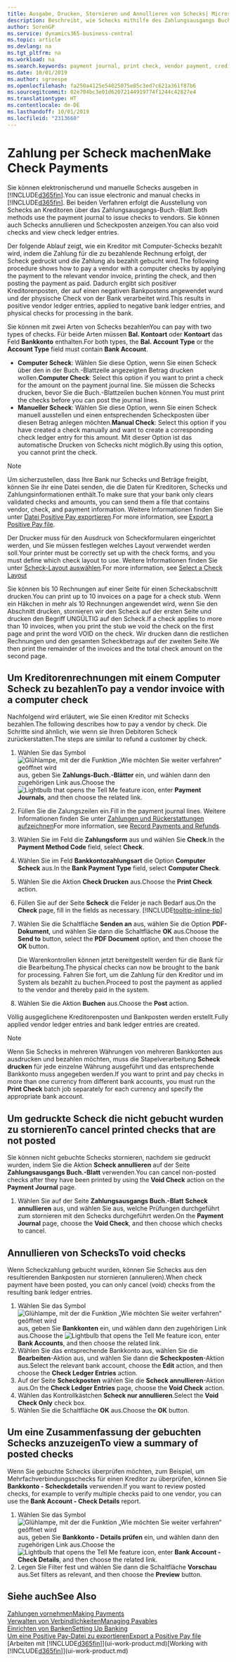 ```yaml
---
title: Ausgabe, Drucken, Stornieren und Annullieren von Schecks| Microsoft Docs
description: Beschreibt, wie Schecks mithilfe des Zahlungsausgangs Buch.-Blattes, ausgegeben, gedruckt oder annulliert werden oder wie Check-Sachposteneinträge in Business Central angezeigt werden.
author: SorenGP
ms.service: dynamics365-business-central
ms.topic: article
ms.devlang: na
ms.tgt_pltfrm: na
ms.workload: na
ms.search.keywords: payment journal, print check, vendor payment, creditor, debt, balance due, AP
ms.date: 10/01/2019
ms.author: sgroespe
ms.openlocfilehash: fa250a4125e54025075e85c3ed7c621a361f87b6
ms.sourcegitcommit: 02e704bc3e01d62072144919774f1244c42827e4
ms.translationtype: HT
ms.contentlocale: de-DE
ms.lasthandoff: 10/01/2019
ms.locfileid: "2313660"
---
```

# <a name="make-check-payments"></a><span data-ttu-id="28265-103">Zahlung per Scheck machen</span><span class="sxs-lookup"><span data-stu-id="28265-103">Make Check Payments</span></span>
<span data-ttu-id="28265-104">Sie können elektronischerund und manuelle Schecks ausgeben in [!INCLUDE[d365fin](includes/d365fin_md.md)].</span><span class="sxs-lookup"><span data-stu-id="28265-104">You can issue electronic and manual checks in [!INCLUDE[d365fin](includes/d365fin_md.md)].</span></span> <span data-ttu-id="28265-105">Bei beiden Verfahren erfolgt die Ausstellung von Schecks an Kreditoren über das Zahlungsausgangs-Buch.-Blatt.</span><span class="sxs-lookup"><span data-stu-id="28265-105">Both methods use the payment journal to issue checks to vendors.</span></span> <span data-ttu-id="28265-106">Sie können auch Schecks annullieren und Scheckposten anzeigen.</span><span class="sxs-lookup"><span data-stu-id="28265-106">You can also void checks and view check ledger entries.</span></span>

<span data-ttu-id="28265-107">Der folgende Ablauf zeigt, wie ein Kreditor mit Computer-Schecks bezahlt wird, indem die Zahlung für die zu bezahlende Rechnung erfolgt, der Scheck gedruckt und die Zahlung als bezahlt gebucht wird.</span><span class="sxs-lookup"><span data-stu-id="28265-107">The following procedure shows how to pay a vendor with a computer checks by applying the payment to the relevant vendor invoice, printing the check, and then posting the payment as paid.</span></span> <span data-ttu-id="28265-108">Dadurch ergibt sich positiver Kreditorenposten, der auf einen negativen Bankpostens angewendet wurd und der physische Check von der Bank verarbeitet wird.</span><span class="sxs-lookup"><span data-stu-id="28265-108">This results in positive vendor ledger entries, applied to negative bank ledger entries, and physical checks for processing in the bank.</span></span>

<span data-ttu-id="28265-109">Sie können mit zwei Arten von Schecks bezahlen</span><span class="sxs-lookup"><span data-stu-id="28265-109">You can pay with two types of checks.</span></span> <span data-ttu-id="28265-110">Für beide Arten müssen **Bal. Kontoart** oder **Kontoart** das Feld **Bankkonto** enthalten.</span><span class="sxs-lookup"><span data-stu-id="28265-110">For both types, the **Bal. Account Type** or the **Account Type** field must contain **Bank Account**.</span></span>

- <span data-ttu-id="28265-111">**Computer Scheck**: Wählen Sie diese Option, wenn Sie einen Scheck über den in der Buch.-Blattzeile angezeigten Betrag drucken wollen.</span><span class="sxs-lookup"><span data-stu-id="28265-111">**Computer Check**: Select this option if you want to print a check for the amount on the payment journal line.</span></span> <span data-ttu-id="28265-112">Sie müssen die Schecks drucken, bevor Sie die Buch.-Blattzeilen buchen können.</span><span class="sxs-lookup"><span data-stu-id="28265-112">You must print the checks before you can post the journal lines.</span></span>
- <span data-ttu-id="28265-113">**Manueller Scheck**: Wählen Sie diese Option, wenn Sie einen Scheck manuell ausstellen und einen entsprechenden Scheckposten über diesen Betrag anlegen möchten.</span><span class="sxs-lookup"><span data-stu-id="28265-113">**Manual Check**: Select this option if you have created a check manually and want to create a corresponding check ledger entry for this amount.</span></span> <span data-ttu-id="28265-114">Mit dieser Option ist das automatische Drucken von Schecks nicht möglich.</span><span class="sxs-lookup"><span data-stu-id="28265-114">By using this option, you cannot print the check.</span></span>

> [!NOTE]  
> <span data-ttu-id="28265-115">Um sicherzustellen, dass Ihre Bank nur Schecks und Beträge freigibt, können Sie ihr eine Datei senden, die die Daten für Kreditoren, Schecks und Zahlungsinformationen enthält.</span><span class="sxs-lookup"><span data-stu-id="28265-115">To make sure that your bank only clears validated checks and amounts, you can send them a file that contains vendor, check, and payment information.</span></span> <span data-ttu-id="28265-116">Weitere Informationen finden Sie unter [Datei Positive Pay exportieren](finance-how-positive-pay.md).</span><span class="sxs-lookup"><span data-stu-id="28265-116">For more information, see [Export a Positive Pay file](finance-how-positive-pay.md).</span></span>

<span data-ttu-id="28265-117">Der Drucker muss für den Ausdruck von Scheckformularen eingerichtet werden, und Sie müssen festlegen welches Layout verwendet werden soll.</span><span class="sxs-lookup"><span data-stu-id="28265-117">Your printer must be correctly set up with the check forms, and you must define which check layout to use.</span></span> <span data-ttu-id="28265-118">Weitere Informationen finden Sie unter [Scheck-Layout auswählen](finance-how-define-check-layouts.md).</span><span class="sxs-lookup"><span data-stu-id="28265-118">For more information, see [Select a Check Layout](finance-how-define-check-layouts.md)</span></span>

<span data-ttu-id="28265-119">Sie können bis 10 Rechnungen auf einer Seite für einen Scheckabschnitt drucken.</span><span class="sxs-lookup"><span data-stu-id="28265-119">You can print up to 10 invoices on a page for a check stub.</span></span> <span data-ttu-id="28265-120">Wenn ein Häkchen in mehr als 10 Rechnungen angewendet wird, wenn Sie den Abschnitt drucken, stornieren wir den Scheck auf der ersten Seite und drucken den Begriff UNGÜLTIG auf den Scheck.</span><span class="sxs-lookup"><span data-stu-id="28265-120">If a check applies to more than 10 invoices, when you print the stub we void the check on the first page and print the word VOID on the check.</span></span> <span data-ttu-id="28265-121">Wir drucken dann die restlichen Rechnungen und den gesamten Scheckbetrags auf der zweiten Seite.</span><span class="sxs-lookup"><span data-stu-id="28265-121">We then print the remainder of the invoices and the total check amount on the second page.</span></span>

## <a name="to-pay-a-vendor-invoice-with-a-computer-check"></a><span data-ttu-id="28265-122">Um Kreditorenrechnungen mit einem Computer Scheck zu bezahlen</span><span class="sxs-lookup"><span data-stu-id="28265-122">To pay a vendor invoice with a computer check</span></span>
<span data-ttu-id="28265-123">Nachfolgend wird erläutert, wie Sie einen Kreditor mit Schecks bezahlen.</span><span class="sxs-lookup"><span data-stu-id="28265-123">The following describes how to pay a vendor by check.</span></span> <span data-ttu-id="28265-124">Die Schritte sind ähnlich, wie wenn sie Ihren Debitoren Scheck zurückerstatten.</span><span class="sxs-lookup"><span data-stu-id="28265-124">The steps are similar to refund a customer by check.</span></span>

1. <span data-ttu-id="28265-125">Wählen Sie das Symbol ![Glühlampe, mit der die Funktion „Wie möchten Sie weiter verfahren“ geöffnet wird](media/ui-search/search_small.png "Wie möchten Sie weiter verfahren?") aus, geben Sie **Zahlungs-Buch.-Blätter** ein, und wählen dann den zugehörigen Link aus.</span><span class="sxs-lookup"><span data-stu-id="28265-125">Choose the ![Lightbulb that opens the Tell Me feature](media/ui-search/search_small.png "Tell me what you want to do") icon, enter **Payment Journals**, and then choose the related link.</span></span>
2. <span data-ttu-id="28265-126">Füllen Sie die Zalungszeilen ein.</span><span class="sxs-lookup"><span data-stu-id="28265-126">Fill in the payment journal lines.</span></span> <span data-ttu-id="28265-127">Weitere Informationen finden Sie unter [Zahlungen und Rückerstattungen aufzeichnen](payables-how-post-payments-refunds.md)</span><span class="sxs-lookup"><span data-stu-id="28265-127">For more information, see [Record Payments and Refunds](payables-how-post-payments-refunds.md).</span></span>
3. <span data-ttu-id="28265-128">Wählen Sie im Feld die **Zahlungsform** aus und wählen Sie **Check**.</span><span class="sxs-lookup"><span data-stu-id="28265-128">In the **Payment Method Code** field, select **Check**.</span></span>
4. <span data-ttu-id="28265-129">Wählen Sie im Feld **Bankkontozahlungsart** die Option **Computer Scheck** aus.</span><span class="sxs-lookup"><span data-stu-id="28265-129">In the **Bank Payment Type** field, select **Computer Check**.</span></span>
5. <span data-ttu-id="28265-130">Wählen Sie die Aktion **Check Drucken** aus.</span><span class="sxs-lookup"><span data-stu-id="28265-130">Choose the **Print Check** action.</span></span>
6. <span data-ttu-id="28265-131">Füllen Sie auf der Seite **Scheck** die Felder je nach Bedarf aus.</span><span class="sxs-lookup"><span data-stu-id="28265-131">On the **Check** page, fill in the fields as necessary.</span></span> [!INCLUDE[tooltip-inline-tip](includes/tooltip-inline-tip_md.md)]
7. <span data-ttu-id="28265-132">Wählen Sie die Schaltfläche **Senden an** aus, wählen Sie die Option **PDF-Dokument**, und wählen Sie dann die Schaltfläche **OK** aus.</span><span class="sxs-lookup"><span data-stu-id="28265-132">Choose the **Send to** button, select the **PDF Document** option, and then choose the **OK** button.</span></span>

    <span data-ttu-id="28265-133">Die Warenkontrollen können jetzt bereitgestellt werden für die Bank für die Bearbeitung.</span><span class="sxs-lookup"><span data-stu-id="28265-133">The physical checks can now be brought to the bank for processing.</span></span> <span data-ttu-id="28265-134">Fahren Sie fort, um die Zahlung für den Kreditor und im System als bezahlt zu buchen.</span><span class="sxs-lookup"><span data-stu-id="28265-134">Proceed to post the payment as applied to the vendor and thereby paid in the system.</span></span>
8. <span data-ttu-id="28265-135">Wählen Sie die Aktion **Buchen** aus.</span><span class="sxs-lookup"><span data-stu-id="28265-135">Choose the **Post** action.</span></span>

<span data-ttu-id="28265-136">Völlig ausgeglichene Kreditorenposten und Bankposten werden erstellt.</span><span class="sxs-lookup"><span data-stu-id="28265-136">Fully applied vendor ledger entries and bank ledger entries are created.</span></span>

> [!NOTE]  
> <span data-ttu-id="28265-137">Wenn Sie Schecks in mehreren Währungen von mehreren Bankkonten aus ausdrucken und bezahlen möchten, muss die Stapelverarbeitung **Scheck drucken** für jede einzelne Währung ausgeführt und das entsprechende Bankkonto muss angegeben werden.</span><span class="sxs-lookup"><span data-stu-id="28265-137">If you want to print and pay checks in more than one currency from different bank accounts, you must run the **Print Check** batch job separately for each currency and specify the appropriate bank account.</span></span>

## <a name="to-cancel-printed-checks-that-are-not-posted"></a><span data-ttu-id="28265-138">Um gedruckte Scheck die nicht gebucht wurden zu stornieren</span><span class="sxs-lookup"><span data-stu-id="28265-138">To cancel printed checks that are not posted</span></span>
<span data-ttu-id="28265-139">Sie können nicht gebuchte Schecks stornieren, nachdem sie gedruckt wurden, indem Sie die Aktion **Scheck annullieren** auf der Seite **Zahlungsausgangs Buch.-Blatt** verwenden.</span><span class="sxs-lookup"><span data-stu-id="28265-139">You can cancel non-posted checks after they have been printed by using the **Void Check** action on the **Payment Journal** page.</span></span>

1. <span data-ttu-id="28265-140">Wählen Sie auf der Seite **Zahlungsausgangs Buch.-Blatt** **Scheck annullieren** aus, und wählen Sie aus, welche Prüfungen durchgeführt zum stornieren mit den Schecks durchgeführt werden.</span><span class="sxs-lookup"><span data-stu-id="28265-140">On the **Payment Journal** page, choose the **Void Check**, and then choose which checks to cancel.</span></span>

## <a name="to-void-checks"></a><span data-ttu-id="28265-141">Annullieren von Schecks</span><span class="sxs-lookup"><span data-stu-id="28265-141">To void checks</span></span>
<span data-ttu-id="28265-142">Wenn Scheckzahlung gebucht wurden, können Sie Schecks aus den resultierenden Bankposten nur stornieren (annulieren).</span><span class="sxs-lookup"><span data-stu-id="28265-142">When check payment have been posted, you can only cancel (void) checks from the resulting bank ledger entries.</span></span>

1. <span data-ttu-id="28265-143">Wählen Sie das Symbol ![Glühlampe, mit der die Funktion „Wie möchten Sie weiter verfahren“ geöffnet wird](media/ui-search/search_small.png "Wie möchten Sie weiter verfahren?") aus, geben Sie **Bankkonten** ein, und wählen dann den zugehörigen Link aus.</span><span class="sxs-lookup"><span data-stu-id="28265-143">Choose the ![Lightbulb that opens the Tell Me feature](media/ui-search/search_small.png "Tell me what you want to do") icon, enter **Bank Accounts**, and then choose the related link.</span></span>
2. <span data-ttu-id="28265-144">Wählen Sie das entsprechende Bankkonto aus, wählen Sie die **Bearbeiten**-Aktion aus, und wählen Sie dann die **Scheckposten**-Aktion aus.</span><span class="sxs-lookup"><span data-stu-id="28265-144">Select the relevant bank account, choose the **Edit** action, and then choose the **Check Ledger Entries** action.</span></span>
3. <span data-ttu-id="28265-145">Auf der Seite **Scheckposten** wählen Sie die **Scheck annullieren**-Aktion aus.</span><span class="sxs-lookup"><span data-stu-id="28265-145">On the **Check Ledger Entries** page, choose the **Void Check** action.</span></span>
4. <span data-ttu-id="28265-146">Wählen das Kontrollkästchen **Scheck nur annullieren**.</span><span class="sxs-lookup"><span data-stu-id="28265-146">Select the **Void Check Only** check box.</span></span>
5. <span data-ttu-id="28265-147">Wählen Sie die Schaltfläche **OK** aus.</span><span class="sxs-lookup"><span data-stu-id="28265-147">Choose the **OK** button.</span></span>

## <a name="to-view-a-summary-of-posted-checks"></a><span data-ttu-id="28265-148">Um eine Zusammenfassung der gebuchten Schecks anzuzeigen</span><span class="sxs-lookup"><span data-stu-id="28265-148">To view a summary of posted checks</span></span>
<span data-ttu-id="28265-149">Wenn Sie gebuchte Schecks überprüfen möchten, zum Beispiel, um Mehrfachverbindungsschecks für einen Kreditor zu überprüfen, können Sie **Bankkonto - Scheckdetails** verwenden.</span><span class="sxs-lookup"><span data-stu-id="28265-149">If you want to review posted checks, for example to verify multiple checks paid to one vendor, you can use the **Bank Account - Check Details** report.</span></span>
1. <span data-ttu-id="28265-150">Wählen Sie das Symbol ![Glühlampe, mit der die Funktion „Wie möchten Sie weiter verfahren“ geöffnet wird](media/ui-search/search_small.png "Wie möchten Sie weiter verfahren?") aus, geben Sie **Bankkonto - Details prüfen** ein, und wählen dann den zugehörigen Link aus.</span><span class="sxs-lookup"><span data-stu-id="28265-150">Choose the ![Lightbulb that opens the Tell Me feature](media/ui-search/search_small.png "Tell me what you want to do") icon, enter **Bank Account - Check Details**, and then choose the related link.</span></span>
2. <span data-ttu-id="28265-151">Legen Sie Filter fest und wählen Sie dann die Schaltfläche **Vorschau** aus.</span><span class="sxs-lookup"><span data-stu-id="28265-151">Set filters as relevant, and then choose the **Preview** button.</span></span>

## <a name="see-also"></a><span data-ttu-id="28265-152">Siehe auch</span><span class="sxs-lookup"><span data-stu-id="28265-152">See Also</span></span>
[<span data-ttu-id="28265-153">Zahlungen vornehmen</span><span class="sxs-lookup"><span data-stu-id="28265-153">Making Payments</span></span>](payables-make-payments.md)  
[<span data-ttu-id="28265-154">Verwalten von Verbindlichkeiten</span><span class="sxs-lookup"><span data-stu-id="28265-154">Managing Payables</span></span>](payables-manage-payables.md)  
[<span data-ttu-id="28265-155">Einrichten von Banken</span><span class="sxs-lookup"><span data-stu-id="28265-155">Setting Up Banking</span></span>](bank-setup-banking.md)  
[<span data-ttu-id="28265-156">Um eine Positive Pay-Datei zu exportieren</span><span class="sxs-lookup"><span data-stu-id="28265-156">Export a Positive Pay file</span></span>](finance-how-positive-pay.md)  
<span data-ttu-id="28265-157">[Arbeiten mit [!INCLUDE[d365fin](includes/d365fin_md.md)]](ui-work-product.md)</span><span class="sxs-lookup"><span data-stu-id="28265-157">[Working with [!INCLUDE[d365fin](includes/d365fin_md.md)]](ui-work-product.md)</span></span>  
